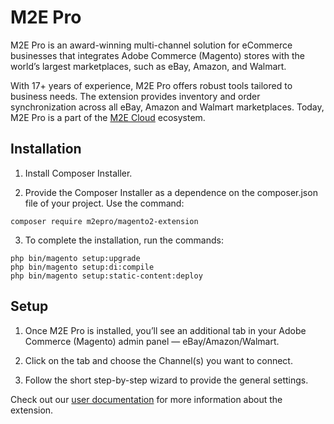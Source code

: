 # M2E Pro

M2E Pro is an award-winning multi-channel solution for eCommerce businesses that integrates Adobe Commerce (Magento) stores with the world’s largest marketplaces, such as eBay, Amazon, and Walmart.

With 17+ years of experience, M2E Pro offers robust tools tailored to business needs. The extension provides inventory and order synchronization across all eBay, Amazon and Walmart marketplaces. Today, M2E Pro is a part of the [M2E Cloud](https://m2ecloud.com/) ecosystem.

## Installation

1. Install Composer Installer.

2. Provide the Composer Installer as a dependence on the composer.json file of your project. Use the command:

```shell
composer require m2epro/magento2-extension
```

3. To complete the installation, run the commands:

```shell
php bin/magento setup:upgrade
php bin/magento setup:di:compile
php bin/magento setup:static-content:deploy
```

## Setup

1. Once M2E Pro is installed, you’ll see an additional tab in your Adobe Commerce (Magento) admin panel — eBay/Amazon/Walmart.

2. Click on the tab and choose the Channel(s) you want to connect.

3. Follow the short step-by-step wizard to provide the general settings.

Check out our [user documentation](https://docs-m2.m2epro.com/) for more information about the extension.
